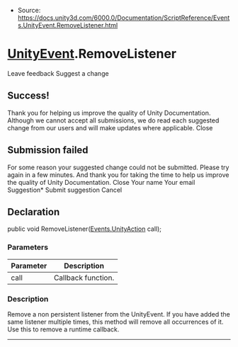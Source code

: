 * Source: https://docs.unity3d.com/6000.0/Documentation/ScriptReference/Events.UnityEvent.RemoveListener.html

#  [UnityEvent](https://docs.unity3d.com/6000.0/Documentation/ScriptReference/Events.UnityEvent.html).RemoveListener
Leave feedback
Suggest a change
## Success!
Thank you for helping us improve the quality of Unity Documentation. Although we cannot accept all submissions, we do read each suggested change from our users and will make updates where applicable.
Close
## Submission failed
For some reason your suggested change could not be submitted. Please <a>try again</a> in a few minutes. And thank you for taking the time to help us improve the quality of Unity Documentation.
Close
Your name Your email Suggestion* Submit suggestion
Cancel
## Declaration
public void RemoveListener([Events.UnityAction](https://docs.unity3d.com/6000.0/Documentation/ScriptReference/Events.UnityAction.html) call); 
### Parameters
Parameter | Description  
---|---  
call | Callback function.  
### Description
Remove a non persistent listener from the UnityEvent. If you have added the same listener multiple times, this method will remove all occurrences of it.
Use this to remove a runtime callback.
* * *
